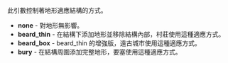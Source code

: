 此引數控制著地形適應結構的方式。

* **none** - 對地形無影響。
* **beard_thin** - 在結構下添加地形並移除結構內部，村莊使用這種適應方式。
* **beard_box** - beard_thin 的增強版，遠古城市使用這種適應方式。
* **bury** - 在結構周圍添加完整地形，要塞使用這種適應方式。